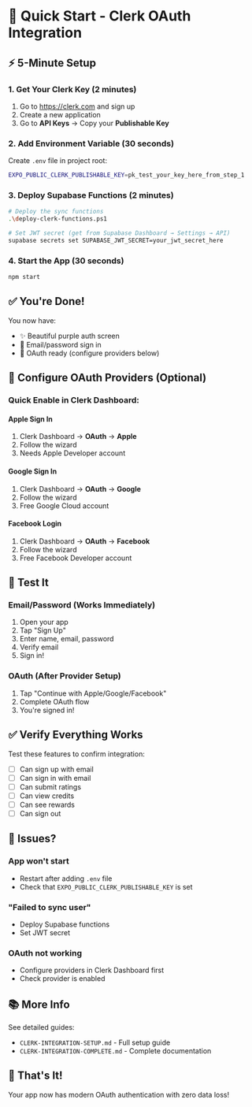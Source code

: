 # 🚀 Quick Start - Clerk OAuth Integration

## ⚡ 5-Minute Setup

### 1. Get Your Clerk Key (2 minutes)
1. Go to https://clerk.com and sign up
2. Create a new application
3. Go to **API Keys** → Copy your **Publishable Key**

### 2. Add Environment Variable (30 seconds)
Create `.env` file in project root:
```bash
EXPO_PUBLIC_CLERK_PUBLISHABLE_KEY=pk_test_your_key_here_from_step_1
```

### 3. Deploy Supabase Functions (2 minutes)
```bash
# Deploy the sync functions
.\deploy-clerk-functions.ps1

# Set JWT secret (get from Supabase Dashboard → Settings → API)
supabase secrets set SUPABASE_JWT_SECRET=your_jwt_secret_here
```

### 4. Start the App (30 seconds)
```bash
npm start
```

## ✅ You're Done!

You now have:
- ✨ Beautiful purple auth screen
- 📧 Email/password sign in
- 🔐 OAuth ready (configure providers below)

## 🔌 Configure OAuth Providers (Optional)

### Quick Enable in Clerk Dashboard:

#### Apple Sign In
1. Clerk Dashboard → **OAuth** → **Apple**
2. Follow the wizard
3. Needs Apple Developer account

#### Google Sign In  
1. Clerk Dashboard → **OAuth** → **Google**
2. Follow the wizard
3. Free Google Cloud account

#### Facebook Login
1. Clerk Dashboard → **OAuth** → **Facebook**
2. Follow the wizard
3. Free Facebook Developer account

## 🧪 Test It

### Email/Password (Works Immediately)
1. Open your app
2. Tap "Sign Up"
3. Enter name, email, password
4. Verify email
5. Sign in!

### OAuth (After Provider Setup)
1. Tap "Continue with Apple/Google/Facebook"
2. Complete OAuth flow
3. You're signed in!

## ✅ Verify Everything Works

Test these features to confirm integration:
- [ ] Can sign up with email
- [ ] Can sign in with email
- [ ] Can submit ratings
- [ ] Can view credits
- [ ] Can see rewards
- [ ] Can sign out

## 🐛 Issues?

### App won't start
- Restart after adding `.env` file
- Check that `EXPO_PUBLIC_CLERK_PUBLISHABLE_KEY` is set

### "Failed to sync user"
- Deploy Supabase functions
- Set JWT secret

### OAuth not working
- Configure providers in Clerk Dashboard first
- Check provider is enabled

## 📚 More Info

See detailed guides:
- `CLERK-INTEGRATION-SETUP.md` - Full setup guide
- `CLERK-INTEGRATION-COMPLETE.md` - Complete documentation

## 🎉 That's It!

Your app now has modern OAuth authentication with zero data loss!

